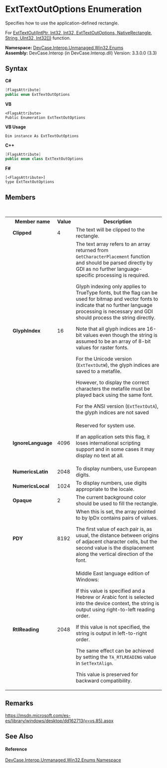 # ExtTextOutOptions Enumeration
 

Specifies how to use the application-defined rectangle. 

 For <a href="M_DevCase_Interop_Unmanaged_Win32_NativeMethods_ExtTextOut">ExtTextOut(IntPtr, Int32, Int32, ExtTextOutOptions, NativeRectangle, String, UInt32, Int32[])</a> function.

**Namespace:**&nbsp;<a href="N_DevCase_Interop_Unmanaged_Win32_Enums">DevCase.Interop.Unmanaged.Win32.Enums</a><br />**Assembly:**&nbsp;DevCase.Interop (in DevCase.Interop.dll) Version: 3.3.0.0 (3.3)

## Syntax

**C#**<br />
``` C#
[FlagsAttribute]
public enum ExtTextOutOptions
```

**VB**<br />
``` VB
<FlagsAttribute>
Public Enumeration ExtTextOutOptions
```

**VB Usage**<br />
``` VB Usage
Dim instance As ExtTextOutOptions
```

**C++**<br />
``` C++
[FlagsAttribute]
public enum class ExtTextOutOptions
```

**F#**<br />
``` F#
[<FlagsAttribute>]
type ExtTextOutOptions
```


## Members
&nbsp;<table><tr><th></th><th>Member name</th><th>Value</th><th>Description</th></tr><tr><td /><td target="F:DevCase.Interop.Unmanaged.Win32.Enums.ExtTextOutOptions.Clipped">**Clipped**</td><td>4</td><td>The text will be clipped to the rectangle.</td></tr><tr><td /><td target="F:DevCase.Interop.Unmanaged.Win32.Enums.ExtTextOutOptions.GlyphIndex">**GlyphIndex**</td><td>16</td><td>The text array refers to an array returned from `GetCharacterPlacement` function and should be parsed directly by GDI as no further language-specific processing is required. 

 Glyph indexing only applies to TrueType fonts, but the flag can be used for bitmap and vector fonts to indicate that no further language processing is necessary and GDI should process the string directly. 

 Note that all glyph indices are 16-bit values even though the string is assumed to be an array of 8-bit values for raster fonts. 

 For the Unicode version (`ExtTextOutW`), the glyph indices are saved to a metafile. 

 However, to display the correct characters the metafile must be played back using the same font. 

 For the ANSI version (`ExtTextOutA`), the glyph indices are not saved</td></tr><tr><td /><td target="F:DevCase.Interop.Unmanaged.Win32.Enums.ExtTextOutOptions.IgnoreLanguage">**IgnoreLanguage**</td><td>4096</td><td>Reserved for system use. 

 If an application sets this flag, it loses international scripting support and in some cases it may display no text at all.</td></tr><tr><td /><td target="F:DevCase.Interop.Unmanaged.Win32.Enums.ExtTextOutOptions.NumericsLatin">**NumericsLatin**</td><td>2048</td><td>To display numbers, use European digits.</td></tr><tr><td /><td target="F:DevCase.Interop.Unmanaged.Win32.Enums.ExtTextOutOptions.NumericsLocal">**NumericsLocal**</td><td>1024</td><td>To display numbers, use digits appropriate to the locale.</td></tr><tr><td /><td target="F:DevCase.Interop.Unmanaged.Win32.Enums.ExtTextOutOptions.Opaque">**Opaque**</td><td>2</td><td>The current background color should be used to fill the rectangle.</td></tr><tr><td /><td target="F:DevCase.Interop.Unmanaged.Win32.Enums.ExtTextOutOptions.PDY">**PDY**</td><td>8192</td><td>When this is set, the array pointed to by lpDx contains pairs of values. 

 The first value of each pair is, as usual, the distance between origins of adjacent character cells, but the second value is the displacement along the vertical direction of the font.</td></tr><tr><td /><td target="F:DevCase.Interop.Unmanaged.Win32.Enums.ExtTextOutOptions.RtlReading">**RtlReading**</td><td>2048</td><td>Middle East language edition of Windows: 

 If this value is specified and a Hebrew or Arabic font is selected into the device context, the string is output using right-to-left reading order. 

 If this value is not specified, the string is output in left-to-right order. 

 The same effect can be achieved by setting the `TA_RTLREADING` value in `SetTextAlign`. 

 This value is preserved for backward compatibility.</td></tr></table>

## Remarks
<a href="https://msdn.microsoft.com/es-es/library/windows/desktop/dd162713(v=vs.85).aspx" target="_blank">https://msdn.microsoft.com/es-es/library/windows/desktop/dd162713(v=vs.85).aspx</a>

## See Also


#### Reference
<a href="N_DevCase_Interop_Unmanaged_Win32_Enums">DevCase.Interop.Unmanaged.Win32.Enums Namespace</a><br />